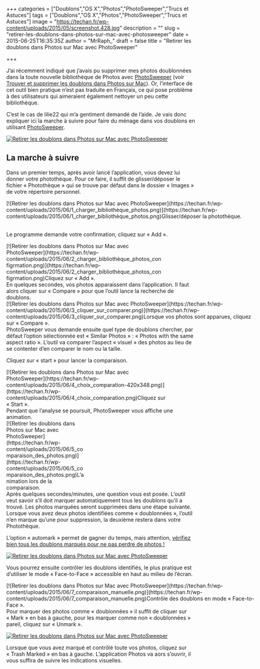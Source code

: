 +++
categories = ["Doublons","OS X","Photos","PhotoSweeper","Trucs et Astuces"]
tags = ["Doublons","OS X","Photos","PhotoSweeper","Trucs et Astuces"]
image = "https://techan.fr/wp-content/uploads/2015/05/screenshot.428.jpg"
description = ""
slug = "retirer-les-doublons-dans-photos-sur-mac-avec-photosweeper"
date = 2015-06-25T16:35:35Z
author = "MrRaph_"
draft = false
title = "Retirer les doublons dans Photos sur Mac avec PhotoSweeper"

+++


J’ai récemment indiqué que j’avais pu supprimer mes photos doublonnées dans la toute nouvelle bibliothèque de Photos avec [PhotoSweeper](http://overmacs.com/?p=photosweeper) (voir [Trouver et supprimer les doublons dans Photos sur Mac](https://techan.fr/trouver-et-supprimer-les-doublons-dans-photos-sur-mac/)). Or, l’interface de cet outil bien pratique n’est pas traduite en Français, ce qui pose problème à des utilisateurs qui aimeraient également nettoyer un peu cette bibliothèque.

C’est le cas de lilie22 qui m’a gentiment demandé de l’aide. Je vais donc expliquer ici la marche à suivre pour faire du ménage dans vos doublons en utilisant [PhotoSweeper](http://overmacs.com/?p=photosweeper).

[![Retirer les doublons dans Photos sur Mac avec PhotoSweeper](https://techan.fr/wp-content/uploads/2015/05/screenshot.513.jpg)](https://techan.fr/wp-content/uploads/2015/05/screenshot.513.jpg)


## La marche à suivre

Dans un premier temps, après avoir lancé l’application, vous devez lui donner votre photothèque. Pour ce faire, il suffit de glisser/déposer le fichier « Photothèque » qui se trouve par défaut dans le dossier « Images » de votre répertoire personnel.

<div class="wp-caption aligncenter" id="attachment_1505" style="width: 664px">[![Retirer les doublons dans Photos sur Mac avec PhotoSweeper](https://techan.fr/wp-content/uploads/2015/06/1_charger_bibliothèque_photos.png)](https://techan.fr/wp-content/uploads/2015/06/1_charger_bibliothèque_photos.png)Glisser/déposer la photothèque.

</div> 

Le programme demande votre confirmation, cliquez sur « Add ».

<div class="wp-caption aligncenter" id="attachment_1506" style="width: 410px">[![Retirer les doublons dans Photos sur Mac avec PhotoSweeper](https://techan.fr/wp-content/uploads/2015/06/2_charger_bibliothèque_photos_configrmation.png)](https://techan.fr/wp-content/uploads/2015/06/2_charger_bibliothèque_photos_configrmation.png)Cliquez sur « Add ».

</div>En quelques secondes, vos photos apparaissent dans l’application. Il faut alors cliquer sur « Compare » pour que l’outil lance la recherche de doublons.

<div class="wp-caption aligncenter" id="attachment_1507" style="width: 664px">[![Retirer les doublons dans Photos sur Mac avec PhotoSweeper](https://techan.fr/wp-content/uploads/2015/06/3_cliquer_sur_comparer.png)](https://techan.fr/wp-content/uploads/2015/06/3_cliquer_sur_comparer.png)Lorsque vos photos sont apparues, cliquez sur « Compare ».

</div>PhotoSweeper vous demande ensuite quel type de doublons chercher, par défaut l’option sélectionnée est « Similar Photos » : « Photos with the same aspect ratio ». L’outil va comparer l’aspect « visuel » des photos au lieu de se contenter d’en comparer le nom ou la taille.

Cliquez sur « start » pour lancer la comparaison.

<div class="wp-caption aligncenter" id="attachment_1508" style="width: 430px">[![Retirer les doublons dans Photos sur Mac avec PhotoSweeper](https://techan.fr/wp-content/uploads/2015/06/4_choix_comparation-420x348.png)](https://techan.fr/wp-content/uploads/2015/06/4_choix_comparation.png)Cliquez sur « Start ».

</div>Pendant que l’analyse se poursuit, PhotoSweeper vous affiche une animation.

<div class="wp-caption aligncenter" id="attachment_1509" style="width: 209px">[![Retirer les doublons dans Photos sur Mac avec PhotoSweeper](https://techan.fr/wp-content/uploads/2015/06/5_comparaison_des_photos.png)](https://techan.fr/wp-content/uploads/2015/06/5_comparaison_des_photos.png)L’animation lors de la comparaison.

</div>Après quelques secondes/minutes, une question vous est posée. L’outil veut savoir s’il doit marquer automatiquement tous les doublons qu’il a trouvé. Les photos marquées seront supprimées dans une étape suivante. Lorsque vous avez deux photos identifiées comme « doublonnées », l’outil n’en marque qu’une pour suppression, la deuxième restera dans votre Photothèque.

L’option « automark » permet de gagner du temps, mais attention, <span style="text-decoration: underline;">vérifiez bien tous les doublons marqués pour ne pas perdre de photos !</span>

[![Retirer les doublons dans Photos sur Mac avec PhotoSweeper](https://techan.fr/wp-content/uploads/2015/06/6_menage_automatique-420x116.png)](https://techan.fr/wp-content/uploads/2015/06/6_menage_automatique.png)

Vous pourrez ensuite contrôler les doublons identifiés, le plus pratique est d’utiliser le mode « Face-to-Face » accessible en haut au milieu de l’écran.

<div class="wp-caption aligncenter" id="attachment_1511" style="width: 664px">[![Retirer les doublons dans Photos sur Mac avec PhotoSweeper](https://techan.fr/wp-content/uploads/2015/06/7_comparaison_manuelle.png)](https://techan.fr/wp-content/uploads/2015/06/7_comparaison_manuelle.png)Contrôle des doublons en mode « Face-to-Face ».

</div>Pour marquer des photos comme « doublonnées » il suffit de cliquer sur « Mark » en bas à gauche, pour les marquer comme non « doublonnées » pareil, cliquez sur « Unmark ».

[![Retirer les doublons dans Photos sur Mac avec PhotoSweeper](https://techan.fr/wp-content/uploads/2015/06/8_marquer_comme_doublons.png)](https://techan.fr/wp-content/uploads/2015/06/8_marquer_comme_doublons.png)

Lorsque que vous avez marqué et contrôlé toute vos photos, cliquez sur « Trash Marked » en bas à gauche. L’application Photos va aors s’ouvrir, il vous suffira de suivre les indications visuelles.


